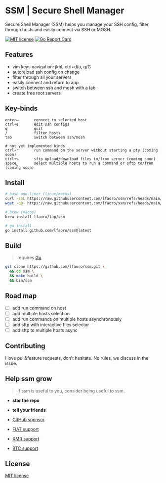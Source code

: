 # SSM | Secure Shell Manager

Secure Shell Manager (SSM) helps you manage your SSH config, filter through hosts and easily connect via SSH or MOSH.

[![MIT license](https://img.shields.io/badge/license-MIT-blue)](license.md)
[![Go Report Card](https://goreportcard.com/badge/github.com/lfaoro/ssm)](https://goreportcard.com/report/github.com/lfaoro/ssm)

## Features
- vim keys navigation: jkhl, ctrl+d/u, g/G
- autoreload ssh config on change
- filter through all your servers
- easily connect and return to app
- switch between ssh and mosh with a tab
- create free root servers

## Key-binds
```
enter↵       connect to selected host
ctrl+e       edit ssh configs
q            quit
/            filter hosts
tab          switch between ssh/mosh

# not yet implemented binds
ctrl+r       run command on the server without starting a pty (coming soon)
ctrl+s       sftp upload/download files to/from server (coming soon)
space␣       select multiple hosts to run a command or sftp to/from (coming soon)
```

## Install

```bash
# bash one-liner (linux/macos)
curl -sSL https://raw.githubusercontent.com/lfaoro/ssm/refs/heads/main/scripts/get.sh | bash
wget -qO- https://raw.githubusercontent.com/lfaoro/ssm/refs/heads/main/scripts/get.sh | bash

# brew (macos)
brew install lfaoro/tap/ssm

# go install
go install github.com/lfaoro/ssm@latest
```

## Build

> requires [Go](https://go.dev/doc/install)

```bash
git clone https://github.com/lfaoro/ssm.git \
  && cd ssm \
  && make build \
  && bin/ssm
```

## Road map
- [ ] add run command on host
- [ ] add multiple hosts selection
- [ ] add run commands on multiple hosts asynchronously
- [ ] add sftp with interactive files selector
- [ ] add sftp to multiple hosts async

## Contributing

I love pull&feature requests, don't hesitate. No rules, we discuss in the issue.

## Help ssm grow

> If ssm is useful to you, consider being useful to ssm.

- **star the repo**
- **tell your friends**

- [GitHub sponsor](https://github.com/sponsors/lfaoro)
- [FIAT support](https://checkout.revolut.com/pay/1122870b-1836-42e7-942b-90a99ef5e457)
- [XMR support](https://xmrchain.net/search?value=9XCyahmZiQgcVwjrSZTcJepPqCxZgMqwbABvzPKVpzC7gi8URDme8H6UThpCqX69y5i1aA81AKq57Wynjovy7g4K9MeY5c)
- [BTC support](https://mempool.space/address/bc1qzaqeqwklaq86uz8h2lww87qwfpnyh9fveyh3hs)

## License
[MIT license](license.md)
